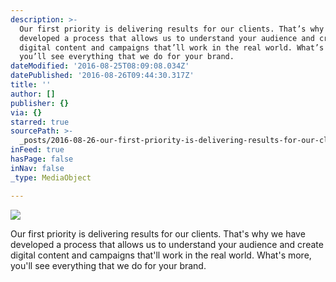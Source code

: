 ```yaml
---
description: >-
  Our first priority is delivering results for our clients. That’s why we have
  developed a process that allows us to understand your audience and create
  digital content and campaigns that’ll work in the real world. What’s more,
  you’ll see everything that we do for your brand.
dateModified: '2016-08-25T08:09:08.034Z'
datePublished: '2016-08-26T09:44:30.317Z'
title: ''
author: []
publisher: {}
via: {}
starred: true
sourcePath: >-
  _posts/2016-08-26-our-first-priority-is-delivering-results-for-our-clients-th.md
inFeed: true
hasPage: false
inNav: false
_type: MediaObject

---
```

![](https://the-grid-user-content.s3-us-west-2.amazonaws.com/b8f4d4da-ebfa-4b05-9a07-023d3c15a326.png)

Our first priority is delivering results for our clients. That's why we have developed a process that allows us to understand your audience and create digital content and campaigns that'll work in the real world. What's more, you'll see everything that we do for your brand.